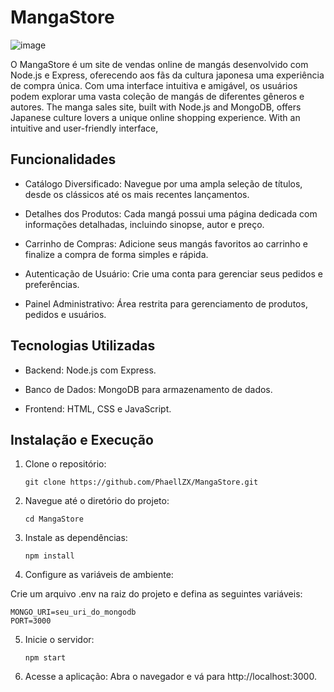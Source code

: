 # MangaStore 

![image](https://github.com/PhaellZX/MangaStore/assets/48337836/bc322dd7-8bd6-4084-99ca-edc8da8304aa)

O MangaStore é um site de vendas online de mangás desenvolvido com Node.js e Express, oferecendo aos fãs da cultura japonesa uma experiência de compra única. Com uma interface intuitiva e amigável, os usuários podem explorar uma vasta coleção de mangás de diferentes gêneros e autores.​
The manga sales site, built with Node.js and MongoDB, offers Japanese culture lovers a unique online shopping experience. With an intuitive and user-friendly interface,

## Funcionalidades

- Catálogo Diversificado: Navegue por uma ampla seleção de títulos, desde os clássicos até os mais recentes lançamentos.​

- Detalhes dos Produtos: Cada mangá possui uma página dedicada com informações detalhadas, incluindo sinopse, autor e preço.​

- Carrinho de Compras: Adicione seus mangás favoritos ao carrinho e finalize a compra de forma simples e rápida.​

- Autenticação de Usuário: Crie uma conta para gerenciar seus pedidos e preferências.​

- Painel Administrativo: Área restrita para gerenciamento de produtos, pedidos e usuários.

## Tecnologias Utilizadas

- Backend: Node.js com Express.​

- Banco de Dados: MongoDB para armazenamento de dados.​

- Frontend: HTML, CSS e JavaScript.

## Instalação e Execução

1. Clone o repositório:
   ```
   git clone https://github.com/PhaellZX/MangaStore.git
   ```
2. Navegue até o diretório do projeto:
   ```
   cd MangaStore
   ```
3. Instale as dependências:
   ```
   npm install
   ```
4. Configure as variáveis de ambiente:

Crie um arquivo .env na raiz do projeto e defina as seguintes variáveis:
   ```
   MONGO_URI=seu_uri_do_mongodb
   PORT=3000
   ```
5. Inicie o servidor:
   ```
   npm start
   ```
6. Acesse a aplicação:
   Abra o navegador e vá para http://localhost:3000.



